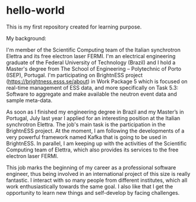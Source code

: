 # hello-world
This is my first repository created for learning purpose.

My background:

I'm member of the Scientific Computing team of the Italian synchrotron Elettra and its free electron laser FERMI. I'm an electrical engineering graduate of the Federal University of Technology (Brazil) and I hold a Master's degree from The School of Engineering – Polytechnic of Porto (ISEP), Portugal. I'm participating on BrightnESS project (https://brightness.esss.se/about) in Work Package 5 which is focused on real-time management of ESS data, and more specifically on Task 5.3: Software to aggregate and make available the neutron event data and sample meta-data.

As soon as I finished my engineering degree in Brazil and my Master’s in Portugal, July last year I applied for an interesting position at the Italian synchrotron Elettra. The job's main task is the participation in the BrightnESS project. At the moment, I am following the developments of a very powerful framework named Kafka that is going to be used in BrightnESS. In parallel, I am keeping up with the activities of the Scientific Computing team of Elettra, which also provides its services to the free electron laser FERMI.

This job marks the beginning of my career as a professional software engineer, thus being involved in an international project of this size is really fantastic. I interact with so many people from different institutes, which all work enthusiastically towards the same goal. I also like that I get the opportunity to learn new things and self-develop by facing challenges.
